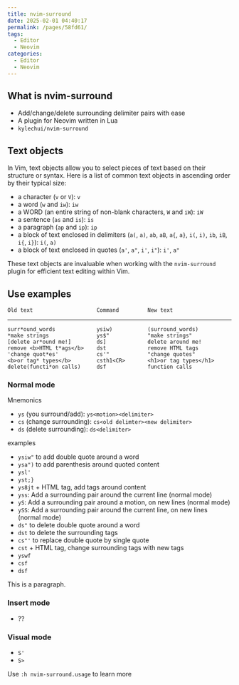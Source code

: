 ```yaml
---
title: nvim-surround
date: 2025-02-01 04:40:17
permalink: /pages/58fd61/
tags:
  - Editor
  - Neovim
categories:
  - Editor
  - Neovim
---
```


## What is nvim-surround

- Add/change/delete surrounding delimiter pairs with ease
- A plugin for Neovim written in Lua
- `kylechui/nvim-surround`

## Text objects

In Vim, text objects allow you to select pieces of text based on their structure or syntax. Here is a list of common text objects in ascending order by their typical size:

- a character (`v` or `V`): `v`
- a word (`w` and `iw`): `iw`
- a WORD (an entire string of non-blank characters, `W` and `iW`): `iW`
- a sentence (`as` and `is`): `is`
- a paragraph (`ap` and `ip`): `ip`
- a block of text enclosed in delimiters (`a(`, `a)`, `ab`, `aB`, `a{`, `a}`, `i(`, `i)`, `ib`, `iB`, `i{`, `i}`): `i(`, `a)`
- a block of text enclosed in quotes (`a'`, `a"`, `i'`, `i"`): `i'`, `a"`

These text objects are invaluable when working with the `nvim-surround` plugin for efficient text editing within Vim.

## Use examples

    Old text                    Command         New text

---

    surr*ound_words             ysiw)           (surround_words)
    *make strings               ys$"            "make strings"
    [delete ar*ound me!]        ds]             delete around me!
    remove <b>HTML t*ags</b>    dst             remove HTML tags
    'change quot*es'            cs'"            "change quotes"
    <b>or tag* types</b>        csth1<CR>       <h1>or tag types</h1>
    delete(functi*on calls)     dsf             function calls

### Normal mode

Mnemonics

- `ys` (you surround/add): `ys<motion><delimiter>`
- `cs` (change surrounding): `cs<old delimter><new delimiter>`
- `ds` (delete surrounding): `ds<delimiter>`

examples

- `ysiw"` to add double quote around a word
- `ysa")` to add parenthesis around quoted content
- `ysl'`
- `yst;}`
- `ys8jt` + HTML tag, add tags around content
- `yss`: Add a surrounding pair around the current line (normal mode)
- `yS`: Add a surrounding pair around a motion, on new lines (normal mode)
- `ySS`: Add a surrounding pair around the current line, on new lines (normal mode)
- `ds"` to delete double quote around a word
- `dst` to delete the surrounding tags
- `cs"'` to replace double quote by single quote
- `cst` + HTML tag, change surrounding tags with new tags
- `yswf`
- `csf`
- `dsf`

This is a paragraph.

### Insert mode

- ??

### Visual mode

- `S'`
- `S>`

Use `:h nvim-surround.usage` to learn more
